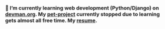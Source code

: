 ### 🌱 I’m currently learning web development (Python/Django) on [devman.org](https://devman.org). My [pet-project](https://zandercatcher.ru) currently stopped due to learning gets almost all free time. My [resume](https://perm.hh.ru/applicant/resumes/view?resume=85d6c527ff0944d92e0039ed1f5952746f705a).

<!--
**permsky/permsky** is a ✨ _special_ ✨ repository because its `README.md` (this file) appears on your GitHub profile.

Here are some ideas to get you started:

- 🔭 I’m currently working on ...
- 🌱 I’m currently learning ...
- 👯 I’m looking to collaborate on ...
- 🤔 I’m looking for help with ...
- 💬 Ask me about ...
- 📫 How to reach me: ...
- 😄 Pronouns: ...
- ⚡ Fun fact: ...
-->
